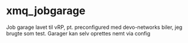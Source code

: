 # xmq_jobgarage
Job garage lavet til vRP, pt. preconfigured med devo-networks biler, jeg brugte som test.
Garager kan selv oprettes nemt via config
